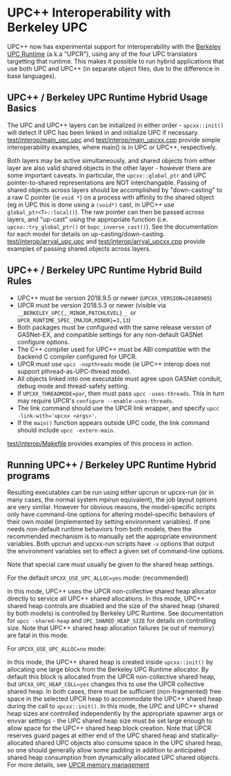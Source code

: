 # UPC++ Interoperability with Berkeley UPC #

UPC++ now has experimental support for interoperability with the 
[Berkeley UPC Runtime](http://upc.lbl.gov) (a.k.a "UPCR"), 
using any of the four UPC translators targetting that runtime.
This makes it possible to run hybrid applications that use both UPC and UPC++
(in separate object files, due to the difference in base languages).

## UPC++ / Berkeley UPC Runtime Hybrid Usage Basics

The UPC and UPC++ layers can be initialized in either order - `upcxx::init()` 
will detect if UPC has been linked in and initialize UPC if necessary.
[test/interop/main_upc.upc](../test/interop/main_upc.upc) and 
[test/interop/main_upcxx.cpp](../test/interop/main_upcxx.cpp) provide simple
interoperability examples, where main() is in UPC or UPC++, respectively.


Both layers may be active simultaneously, and shared objects from either layer are also 
valid shared objects in the other layer - however there are some important caveats. 
In particular, the `upcxx::global_ptr` and UPC pointer-to-shared
representations are NOT interchangable. Passing of shared objects across layers should be
accomplished by "down-casting" to a raw C pointer (ie `void *`) on a process with affinity
to the shared object (eg in UPC this is done using a `(void*)` cast, in UPC++ use `global_ptr<T>::local()`).
The raw pointer can then be passed across layers, and "up-cast" using the
appropriate function (i.e. `upcxx::try_global_ptr()` or `bupc_inverse_cast()`).
See the documentation for each model for details on up-casting/down-casting.
[test/interop/arrval_upc.upc](../test/interop/arrval_upc.upc) and 
[test/interop/arrval_upcxx.cpp](../test/interop/arrval_upcxx.cpp) provide examples of 
passing shared objects across layers.

## UPC++ / Berkeley UPC Runtime Hybrid Build Rules

* UPC++ must be version 2018.9.5 or newer (`UPCXX_VERSION=20180905`)
* UPCR must be version 2018.5.3 or newer 
  (visible via `__BERKELEY_UPC{,_MINOR,PATCHLEVEL}__` or `UPCR_RUNTIME_SPEC_{MAJOR,MINOR}=3,13`)
* Both packages must be configured with the same release version of GASNet-EX,
  and compatible settings for any non-default GASNet configure options.
* The C++ compiler used for UPC++ must be ABI compatible with the backend C compiler configured for UPCR.
* UPCR must use `upcc -nopthreads` mode (ie UPC++ interop does not support pthread-as-UPC-thread mode).
* All objects linked into one executable must agree upon GASNet conduit, debug mode and thread-safety setting.
* If `UPCXX_THREADMODE=par`, then must pass `upcc -uses-threads`.
  This in turn may require UPCR's `configure --enable-uses-threads`.
* The link command should use the UPCR link wrapper, and specify `upcc -link-with='upcxx <args>'`.
* If the `main()` function appears outside UPC code, the link command should include `upcc -extern-main`.

[test/interop/Makefile](../test/interop/Makefile) provides examples of this process in action.

## Running UPC++ / Berkeley UPC Runtime Hybrid programs

Resulting executables can be run using either upcrun or upcxx-run (or in many cases, 
the normal system mpirun equivalent), the job layout options are very similar.
However for obvious reasons, the model-specific scripts only have command-line options for altering 
model-specific behaviors of their own model (implemented by setting environment variables). 
If one needs non-default runtime behaviors from both models, then the recommended mechanism is to 
manually set the appropriate environment variables. Both upcrun and upcxx-run scripts have `-v` 
options that output the environment variables set to effect a given set of command-line options.

Note that special care must usually be given to the shared heap settings.

For the default `UPCXX_USE_UPC_ALLOC=yes` mode: (recommended)

  In this mode, UPC++ uses the UPCR non-collective shared heap allocator directly to service all 
  UPC++ shared allocations. In this mode, UPC++ shared heap controls are disabled and the size of the
  shared heap (shared by both models) is controlled by Berkeley UPC Runtime.
  See documentation for `upcc -shared-heap` and `UPC_SHARED_HEAP_SIZE` for details on controlling size.
  Note that UPC++ shared heap allocation failures (ie out of memory) are fatal in this mode.

For `UPCXX_USE_UPC_ALLOC=no` mode:

  In this mode, the UPC++ shared heap is created inside `upcxx::init()` by allocating one large block
  from the Berkeley UPC Runtime allocator. By default this block is allocated from the UPCR
  non-collective shared heap, but `UPCXX_UPC_HEAP_COLL=yes` changes this to use the UPCR collective shared heap.
  In both cases, there must be sufficient (non-fragmented) free space in the selected UPCR heap to
  accommodate the UPC++ shared heap during the call to `upcxx::init()`.
  In this mode, the UPC and UPC++ shared heap sizes are controlled independently by the appropriate
  spawner args or envvar settings - the UPC shared heap size must be set large enough to allow space
  for the UPC++ shared heap block creation. Note that UPCR reserves guard pages at either end of the 
  UPC shared heap and statically-allocated shared UPC objects also consume space in the UPC shared heap,
  so one should generally allow some padding in addition to anticipated shared heap consumption from 
  dynamically allocated UPC shared objects.
  For more details, see [UPCR memory management](http://upc.lbl.gov/docs/system/runtime_notes/memory_mgmt.shtml)

